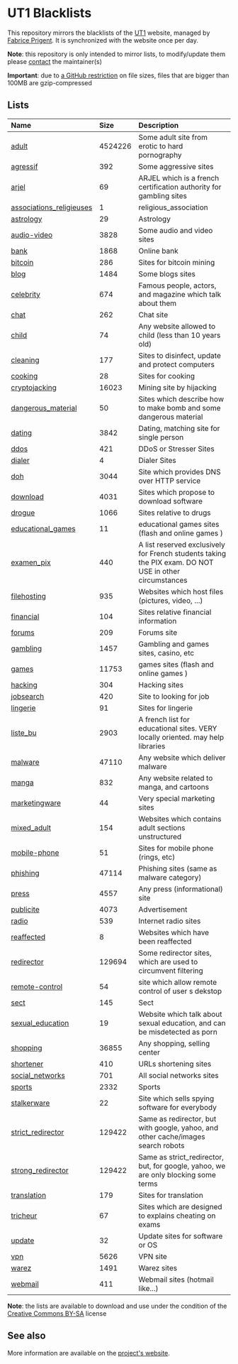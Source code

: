 # UT1 Blacklists
This repository mirrors the blacklists of the [UT1](http://www.ut-capitole.fr) website, managed by [Fabrice Prigent](http://www.ut-capitole.fr/m-fabrice-prigent--15063.kjsp?RH=1319195296040). It is synchronized with the website once per day.

__Note__: this repository is only intended to mirror lists, to modify/update them please [contact](#see-also) the maintainer(s)

__Important__: due to [a GitHub restriction](https://docs.github.com/en/repositories/working-with-files/managing-large-files/about-large-files-on-github#file-size-limits) on file sizes, files that are bigger than 100MB are gzip-compressed

## Lists
| Name | Size | Description |
|:-----|:-----|:------------|
| [adult](blacklists/adult) | 4524226 | Some adult site from erotic to hard pornography |
| [agressif](blacklists/agressif) | 392 | Some aggressive sites |
| [arjel](blacklists/arjel) | 69 | ARJEL which is a french certification authority for gambling sites |
| [associations_religieuses](blacklists/associations_religieuses) | 1 | religious_association |
| [astrology](blacklists/astrology) | 29 | Astrology |
| [audio-video](blacklists/audio-video) | 3828 | Some audio and video sites |
| [bank](blacklists/bank) | 1868 | Online bank |
| [bitcoin](blacklists/bitcoin) | 286 | Sites for bitcoin mining |
| [blog](blacklists/blog) | 1484 | Some blogs sites |
| [celebrity](blacklists/celebrity) | 674 | Famous people, actors, and magazine which talk about them |
| [chat](blacklists/chat) | 262 | Chat site |
| [child](blacklists/child) | 74 | Any website allowed to child (less than 10 years old) |
| [cleaning](blacklists/cleaning) | 177 | Sites to disinfect, update and protect computers |
| [cooking](blacklists/cooking) | 28 | Sites for cooking |
| [cryptojacking](blacklists/cryptojacking) | 16023 | Mining site by hijacking |
| [dangerous_material](blacklists/dangerous_material) | 50 | Sites which describe how to make bomb and some dangerous material |
| [dating](blacklists/dating) | 3842 | Dating, matching site for single person |
| [ddos](blacklists/ddos) | 421 | DDoS or Stresser Sites |
| [dialer](blacklists/dialer) | 4 | Dialer Sites |
| [doh](blacklists/doh) | 3044 | Site which provides DNS over HTTP service |
| [download](blacklists/download) | 4031 | Sites which propose to download software |
| [drogue](blacklists/drogue) | 1066 | Sites relative to drugs |
| [educational_games](blacklists/educational_games) | 11 | educational games sites (flash and online games ) |
| [examen_pix](blacklists/examen_pix) | 440 | A list reserved exclusively for French students taking the PIX exam. DO NOT USE in other circumstances |
| [filehosting](blacklists/filehosting) | 935 | Websites which host files (pictures, video, ...) |
| [financial](blacklists/financial) | 104 | Sites relative financial information |
| [forums](blacklists/forums) | 209 | Forums site |
| [gambling](blacklists/gambling) | 1457 | Gambling and games sites, casino, etc |
| [games](blacklists/games) | 11753 | games sites (flash and online games ) |
| [hacking](blacklists/hacking) | 304 | Hacking sites |
| [jobsearch](blacklists/jobsearch) | 420 | Site to looking for job |
| [lingerie](blacklists/lingerie) | 91 | Sites for lingerie |
| [liste_bu](blacklists/liste_bu) | 2903 | A french list for educational sites. VERY locally oriented. may help libraries |
| [malware](blacklists/malware) | 47110 | Any website which deliver malware |
| [manga](blacklists/manga) | 832 | Any website related to manga, and cartoons |
| [marketingware](blacklists/marketingware) | 44 | Very special marketing sites |
| [mixed_adult](blacklists/mixed_adult) | 154 | Websites which contains adult sections unstructured |
| [mobile-phone](blacklists/mobile-phone) | 51 | Sites for mobile phone (rings, etc) |
| [phishing](blacklists/phishing) | 47114 | Phishing sites (same as malware category) |
| [press](blacklists/press) | 4557 | Any press (informational) site |
| [publicite](blacklists/publicite) | 4073 | Advertisement |
| [radio](blacklists/radio) | 539 | Internet radio sites |
| [reaffected](blacklists/reaffected) | 8 | Websites which have been reaffected |
| [redirector](blacklists/redirector) | 129694 | Some redirector sites, which are used to circumvent filtering |
| [remote-control](blacklists/remote-control) | 54 | site which allow remote control of user s dekstop |
| [sect](blacklists/sect) | 145 | Sect |
| [sexual_education](blacklists/sexual_education) | 19 | Website which talk about sexual education, and can be misdetected as porn |
| [shopping](blacklists/shopping) | 36855 | Any shopping, selling center |
| [shortener](blacklists/shortener) | 410 | URLs shortening sites |
| [social_networks](blacklists/social_networks) | 701 | All social networks sites |
| [sports](blacklists/sports) | 2332 | Sports |
| [stalkerware](blacklists/stalkerware) | 22 | Site which sells spying software for everybody |
| [strict_redirector](blacklists/strict_redirector) | 129422 | Same as redirector, but with google, yahoo, and other cache/images search robots |
| [strong_redirector](blacklists/strong_redirector) | 129422 | Same as strict_redirector, but, for google, yahoo, we are only blocking some terms |
| [translation](blacklists/translation) | 179 | Sites for translation |
| [tricheur](blacklists/tricheur) | 67 | Sites which are designed to explains cheating on exams |
| [update](blacklists/update) | 32 | Update sites for software or OS |
| [vpn](blacklists/vpn) | 5626 | VPN site |
| [warez](blacklists/warez) | 1491 | Warez sites |
| [webmail](blacklists/webmail) | 411 | Webmail sites (hotmail like...) |

__Note__: the lists are available to download and use under the condition of the [Creative Commons BY-SA](https://creativecommons.org/licenses/by-sa/4.0/)  license

## See also
More information are available on the [project's website](http://dsi.ut-capitole.fr/blacklists/index_en.php).

